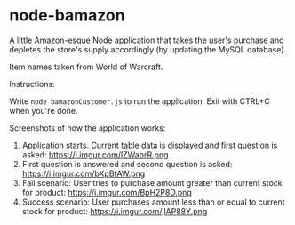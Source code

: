 # node-bamazon

A little Amazon-esque Node application that takes the user's purchase and depletes the store's supply accordingly (by updating the MySQL database).

Item names taken from World of Warcraft.

Instructions:

Write `node bamazonCustomer.js` to run the application. Exit with CTRL+C when you're done.

Screenshots of how the application works:

1. Application starts. Current table data is displayed and first question is asked: https://i.imgur.com/lZWabrR.png
2. First question is answered and second question is asked: https://i.imgur.com/bXpBtAW.png
3. Fail scenario: User tries to purchase amount greater than current stock for product: https://i.imgur.com/BpH2P8D.png
4. Success scenario: User purchases amount less than or equal to current stock for product: https://i.imgur.com/jlAP88Y.png

